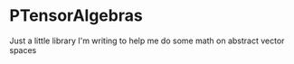 # PTensorAlgebras
Just a little library I'm writing to help me do some math on
abstract vector spaces